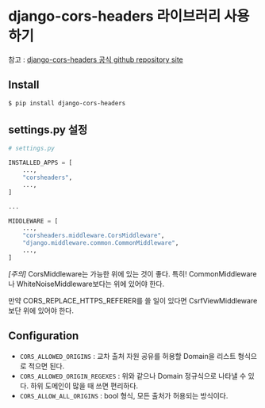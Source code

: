 # django-cors-headers 라이브러리 사용하기



참고 : [django-cors-headers 공식 github repository site](https://github.com/adamchainz/django-cors-headers)



## Install

```bash
$ pip install django-cors-headers
```



## settings.py 설정

```python
# settings.py

INSTALLED_APPS = [
    ...,
    "corsheaders",
    ...,
]

...

MIDDLEWARE = [
    ...,
    "corsheaders.middleware.CorsMiddleware",
    "django.middleware.common.CommonMiddleware",
    ...,
]

```

_[주의]_ CorsMiddleware는 가능한 위에 있는 것이 좋다. 특히! CommonMiddleware나 WhiteNoiseMiddleware보다는 위에 있어야 한다.

만약 CORS_REPLACE_HTTPS_REFERER를 쓸 일이 있다면 CsrfViewMiddleware보단 위에 있어야 한다.



## Configuration

- `CORS_ALLOWED_ORIGINS` : 교차 출처 자원 공유를 허용할 Domain을 리스트 형식으로 적으면 된다.
- `CORS_ALLOWED_ORIGIN_REGEXES` : 위와 같으나 Domain 정규식으로 나타낼 수 있다. 하위 도메인이 많을 때 쓰면 편리하다.
- `CORS_ALLOW_ALL_ORIGINS` : bool 형식, 모든 출처가 허용되는 방식이다.